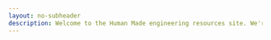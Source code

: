 ```yaml
---
layout: no-subheader
description: Welcome to the Human Made engineering resources site. We're glad you're here.
---
```

